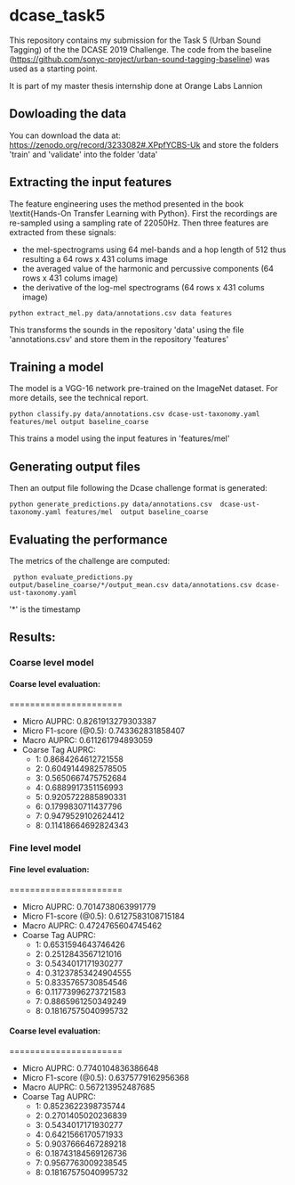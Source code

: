 # dcase_task5

This repository contains my submission for the Task 5 (Urban Sound Tagging) of the the DCASE 2019 Challenge.
The code from the baseline (https://github.com/sonyc-project/urban-sound-tagging-baseline) was used as a starting point.

It is part of my master thesis internship done at Orange Labs Lannion

## Dowloading the data
You can download the data at: https://zenodo.org/record/3233082#.XPpfYCBS-Uk and store the folders 'train' and 'validate' into the folder 'data'

## Extracting the input features
The feature engineering uses the method presented in the book \textit{Hands-On Transfer Learning with Python}. First the recordings are re-sampled using a sampling rate of 22050Hz. Then three features are extracted from these signals:
- the mel-spectrograms using 64 mel-bands and a hop length of 512 thus resulting a 64 rows x 431 colums image
- the averaged value of the harmonic and percussive components (64 rows x 431 colums image)
- the derivative of the log-mel spectrograms (64 rows x 431 colums image)

``` python extract_mel.py data/annotations.csv data features  ```

This transforms the sounds in the repository 'data' using the file 'annotations.csv' and store them in the repository 'features'

## Training a model
The model is a VGG-16 network pre-trained on the ImageNet dataset. For more details, see the technical report.

``` python classify.py data/annotations.csv dcase-ust-taxonomy.yaml features/mel output baseline_coarse ```

This trains a model using the input features in 'features/mel'

## Generating output files
Then an output file following the Dcase challenge format is generated:

``` python generate_predictions.py data/annotations.csv  dcase-ust-taxonomy.yaml features/mel  output baseline_coarse ```

## Evaluating the performance
The metrics of the challenge are computed:

```  python evaluate_predictions.py output/baseline_coarse/*/output_mean.csv data/annotations.csv dcase-ust-taxonomy.yaml ```

'*' is the timestamp

## Results:

### Coarse level model

#### Coarse level evaluation:
======================
 * Micro AUPRC:           0.8261913279303387
 * Micro F1-score (@0.5): 0.743362831858407
 * Macro AUPRC:           0.611261794893059
 * Coarse Tag AUPRC:
      - 1: 0.8684264612721558
      - 2: 0.6049144982578505
      - 3: 0.5650667475752684
      - 4: 0.6889917351156993
      - 5: 0.9205722885890331
      - 6: 0.1799830711437796
      - 7: 0.9479529102624412
      - 8: 0.11418664692824343

### Fine level model

#### Fine level evaluation:
======================
 * Micro AUPRC:           0.7014738063991779
 * Micro F1-score (@0.5): 0.6127583108715184
 * Macro AUPRC:           0.4724765604745462
 * Coarse Tag AUPRC:
      - 1: 0.6531594643746426
      - 2: 0.2512843567121016
      - 3: 0.5434017171930277
      - 4: 0.31237853424904555
      - 5: 0.8335765730854546
      - 6: 0.11773996273721583
      - 7: 0.8865961250349249
      - 8: 0.18167575040995732

#### Coarse level evaluation:
======================
 * Micro AUPRC:           0.7740104836386648
 * Micro F1-score (@0.5): 0.6375779162956368
 * Macro AUPRC:           0.567213952487685
 * Coarse Tag AUPRC:
      - 1: 0.8523622398735744
      - 2: 0.2701405020236839
      - 3: 0.5434017171930277
      - 4: 0.6421566170571933
      - 5: 0.9037666467289218
      - 6: 0.18743184569126736
      - 7: 0.9567763009238545
      - 8: 0.18167575040995732

